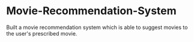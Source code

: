 # Movie-Recommendation-System
Built a movie recommendation system which is able to suggest movies to the user's prescribed movie.

